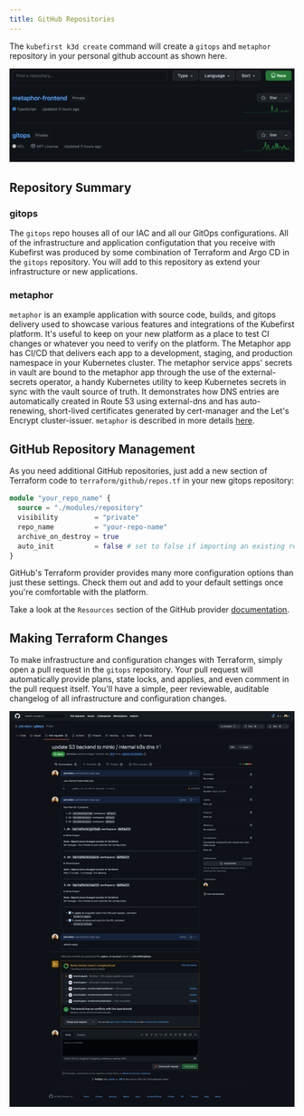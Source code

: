 ```yaml
---
title: GitHub Repositories
---
```


The `kubefirst k3d create` command will create a `gitops` and `metaphor` repository in your personal github account as shown here.

<!-- TODO: 2.0 - new repo list - metaphor not metaphor-frontend-->
![GitHub repositories](../../../img/kubefirst/local/repos-list.png)

## Repository Summary

### gitops

The `gitops` repo houses all of our IAC and all our GitOps configurations. All of the infrastructure and application configutation that you receive with Kubefirst was produced by some combination of Terraform and Argo CD in the `gitops` repository. You will add to this repository as extend your infrastructure or new applications.

### metaphor

`metaphor` is an example application with source code, builds, and gitops delivery used to showcase various features and integrations of the Kubefirst platform. It's useful to keep on your new platform as a place to test CI changes or whatever you need to verify on the platform. The Metaphor app has CI/CD that delivers each app to a development, staging, and production namespace in your Kubernetes cluster. The metaphor service apps' secrets in vault are bound to the metaphor app through the use of the external-secrets operator, a handy Kubernetes utility to keep Kubernetes secrets in sync with the vault source of truth. It demonstrates how DNS entries are automatically created in Route 53 using external-dns and has auto-renewing, short-lived certificates generated by cert-manager and the Let's Encrypt cluster-issuer. `metaphor` is described in more details [here](../../../explore/metaphor.md).

## GitHub Repository Management

As you need additional GitHub repositories, just add a new section of Terraform code to `terraform/github/repos.tf` in your new gitops repository:

```terraform
module "your_repo_name" {
  source = "./modules/repository"
  visibility         = "private"
  repo_name          = "your-repo-name"
  archive_on_destroy = true
  auto_init          = false # set to false if importing an existing repository, set to true if brand new
}
```

GitHub's Terraform provider provides many more configuration options than just these settings. Check them out and add to your default settings once you're comfortable with the platform.

Take a look at the `Resources` section of the GitHub provider [documentation](https://registry.terraform.io/providers/integrations/github/latest/docs).

## Making Terraform Changes

To make infrastructure and configuration changes with Terraform, simply open a pull request in the `gitops` repository. Your pull request will automatically provide plans, state locks, and applies, and even comment in the pull request itself. You'll have a simple, peer reviewable, auditable changelog of all infrastructure and configuration changes.

![Atlantis Example on GitHub](../../../img/kubefirst/local/atlantis.png)
